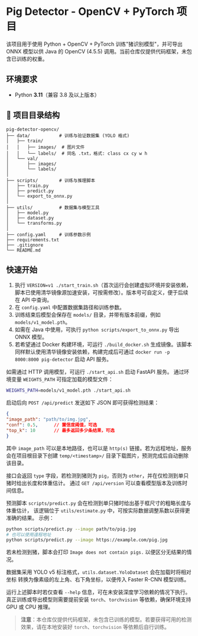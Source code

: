 # Pig Detector - OpenCV + PyTorch 项目

该项目用于使用 Python + OpenCV + PyTorch 训练"猪识别模型"，并可导出 ONNX 模型以供 Java 的 OpenCV (4.5.5) 调用。当前仓库仅提供代码框架，未包含已训练的权重。

## 环境要求

- Python **3.11**（兼容 3.8 及以上版本）

## 📁 项目目录结构

```
pig-detector-opencv/
├── data/           # 训练与验证数据集 (YOLO 格式)
│   ├── train/
│   │   ├── images/  # 图片文件
│   │   └── labels/  # 同名 .txt，格式: class cx cy w h
│   └── val/
│       ├── images/
│       └── labels/
│
├── scripts/        # 训练与推理脚本
│   ├── train.py
│   ├── predict.py
│   └── export_to_onnx.py
│
├── utils/          # 数据集与模型工具
│   ├── model.py
│   ├── dataset.py
│   └── transforms.py
│
├── config.yaml     # 训练参数示例
├── requirements.txt
├── .gitignore
└── README.md
```

## 快速开始
1. 执行 `VERSION=v1 ./start_train.sh`（首次运行会创建虚拟环境并安装依赖，
   脚本已使用清华镜像源加速安装，可按需修改）。版本号可自定义，便于后续
   在 API 中查询。
2. 在 `config.yaml` 中配置数据集路径和训练参数。
3. 训练结束后模型会保存在 `models/` 目录，并带有版本前缀，例如
   `models/v1_model.pth`。
4. 如需在 Java 中使用，可执行 `python scripts/export_to_onnx.py` 导出 ONNX 模型。
5. 若希望通过 Docker 构建环境，可运行 `./build_docker.sh` 生成镜像。该脚本
   同样默认使用清华镜像安装依赖，构建完成后可通过
   `docker run -p 8000:8000 pig-detector` 启动 API 服务。

如需通过 HTTP 调用模型，可运行 `./start_api.sh` 启动 FastAPI 服务。
通过环境变量 `WEIGHTS_PATH` 可指定加载的模型文件：

```bash
WEIGHTS_PATH=models/v1_model.pth ./start_api.sh
```

启动后向 `POST /api/predict` 发送如下 JSON 即可获得检测结果：

```json
{
"image_path": "path/to/img.jpg",
"conf": 0.5,      // 置信度阈值，可选
"top_k": 10       // 最多返回多少条结果，可选
}
```
其中 `image_path` 可以是本地路径，也可以是 `http(s)` 链接。若为远程地址，服务会在项目根目录下创建 `temp/<timestamp>/` 目录下载图片，预测完成后自动删除该目录。

接口会返回 `type` 字段，若检测到猪则为 `pig`，否则为 `other`，并在仅检测到单只猪时给出长度和体重估计。
通过 `GET /api/version` 可以查看模型版本及训练时间信息。

预测脚本 `scripts/predict.py` 会在检测到单只猪时给出基于框尺寸的粗略长度与体重估计，
该逻辑位于 `utils/estimate.py` 中，可按实际数据调整系数以获得更准确的结果。
示例：

```bash
python scripts/predict.py --image path/to/pig.jpg
# 也可以使用遠程地址
python scripts/predict.py --image https://example.com/pig.jpg
```
若未检测到猪，脚本会打印 `Image does not contain pigs.` 以便区分无结果的情况。

数据集采用 YOLO v5 标注格式，`utils.dataset.YoloDataset` 会在加载时将相对坐标
转换为像素级的左上角、右下角坐标，以便传入 Faster R-CNN 模型训练。

运行上述脚本时若仅查看 `--help` 信息，可在未安装深度学习依赖的情况下执行。
真正训练或导出模型则需要提前安装 `torch`、`torchvision` 等依赖，确保环境支持 GPU
或 CPU 推理。

> **注意**：本仓库仅提供代码框架，未包含已训练的模型。若要获得可用的检测效果，请在本地安装好 `torch`、`torchvision` 等依赖后自行训练。
